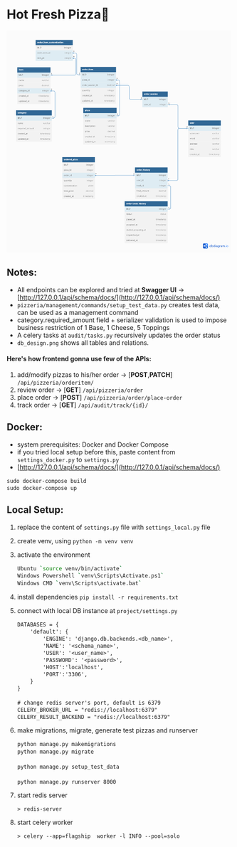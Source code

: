 # Hot Fresh Pizza🍕

<img src="db_design.png" height="500px">

## Notes:

* All endpoints can be explored and tried at **Swagger UI** -> [http://127.0.0.1/api/schema/docs/](http://127.0.0.1/api/schema/docs/)
* `pizzeria/management/commands/setup_test_data.py` creates test data, can be used as a management command
* category.required_amount field + serializer validation is used to impose business restriction of 1 Base, 1 Cheese, 5 Toppings
* A celery tasks at `audit/tasks.py` recursively updates the order status
* `db_design.png` shows all tables and relations.

#### Here's how frontend gonna use few of the APIs:

1. add/modify pizzas to his/her order -> [**POST**,**PATCH**] `/api/pizzeria/orderitem/`
2. review order -> [**GET**] `/api/pizzeria/order`
3. place order -> [**POST**] `/api/pizzeria/order/place-order`
4. track order -> [**GET**] `/api/audit/track/{id}/`


## Docker:
* system prerequisites: Docker and Docker Compose
* if you tried local setup before this, paste content from `settings_docker.py` to `settings.py`
* [http://127.0.0.1/api/schema/docs/](http://127.0.0.1/api/schema/docs/)
```
sudo docker-compose build
sudo docker-compose up
```

## Local Setup:
1. replace the content of `settings.py` file with `settings_local.py` file
2. create venv, using 
    `python -m venv venv`
3. activate the environment 
    ``` BASH
    Ubuntu `source venv/bin/activate`
    Windows Powershell `venv\Scripts\Activate.ps1`
    Windows CMD `venv\Scripts\activate.bat`
    ```
4. install dependencies
    `pip install -r requirements.txt`
5. connect with local DB instance at `project/settings.py`
    ```
    DATABASES = {
        'default': {
            'ENGINE': 'django.db.backends.<db_name>',
            'NAME': '<schema_name>',
            'USER': '<user_name>',
            'PASSWORD': '<password>',
            'HOST':'localhost',
            'PORT':'3306',
        }
    }

    # change redis server's port, default is 6379
    CELERY_BROKER_URL = "redis://localhost:6379"
    CELERY_RESULT_BACKEND = "redis://localhost:6379"
    ```
6. make migrations, migrate, generate test pizzas and runserver

    ``` Bash
    python manage.py makemigrations
    python manage.py migrate

    python manage.py setup_test_data

    python manage.py runserver 8000
    ```
7. start redis server
    ```
    > redis-server
    ```
8. start celery worker
    ```
    > celery --app=flagship  worker -l INFO --pool=solo
    ```
